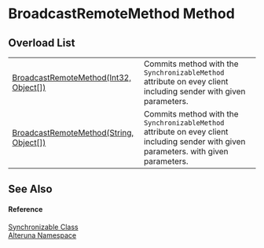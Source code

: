 # BroadcastRemoteMethod Method


## Overload List
<table>
<tr>
<td><a href="M_Alteruna_Synchronizable_BroadcastRemoteMethod">BroadcastRemoteMethod(Int32, Object[])</a></td>
<td>Commits method with the <code>SynchronizableMethod</code> attribute on evey client including sender with given parameters.</td></tr>
<tr>
<td><a href="M_Alteruna_Synchronizable_BroadcastRemoteMethod_1">BroadcastRemoteMethod(String, Object[])</a></td>
<td>Commits method with the <code>SynchronizableMethod</code> attribute on evey client including sender with given parameters. with given parameters.</td></tr>
</table>

## See Also


#### Reference
<a href="T_Alteruna_Synchronizable">Synchronizable Class</a>  
<a href="N_Alteruna">Alteruna Namespace</a>  
